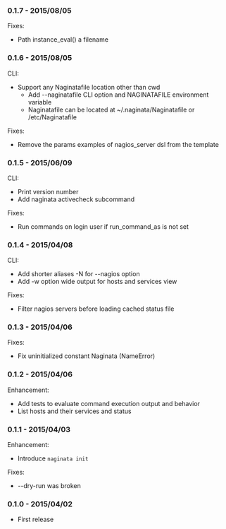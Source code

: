 ### 0.1.7 - 2015/08/05

Fixes:

* Path instance_eval() a filename

### 0.1.6 - 2015/08/05

CLI:

* Support any Naginatafile location other than cwd
  * Add --naginatafile CLI option and NAGINATAFILE environment variable
  * Naginatafile can be located at ~/.naginata/Naginatafile or /etc/Naginatafile

Fixes:

* Remove the params examples of nagios_server dsl from the template

### 0.1.5 - 2015/06/09

CLI:

* Print version number
* Add naginata activecheck subcommand

Fixes:

* Run commands on login user if run_command_as is not set

### 0.1.4 - 2015/04/08

CLI:

* Add shorter aliases -N for --nagios option
* Add -w option wide output for hosts and services view

Fixes:

* Filter nagios servers before loading cached status file

### 0.1.3 - 2015/04/06

Fixes:

* Fix uninitialized constant Naginata (NameError)

### 0.1.2 - 2015/04/06

Enhancement:

* Add tests to evaluate command execution output and behavior
* List hosts and their services and status

### 0.1.1 - 2015/04/03

Enhancement:

* Introduce `naginata init`

Fixes:

* --dry-run was broken

### 0.1.0 - 2015/04/02

* First release
